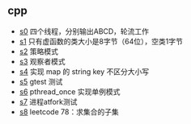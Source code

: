## cpp
- [s0](/cpp/s0.c) 四个线程，分别输出ABCD，轮流工作
- [s1](/cpp/s1.cc) 只有虚函数的类大小是8字节（64位），空类1字节
- [s2](/cpp/s2.cc) 策略模式
- [s3](/cpp/s3.cc) 观察者模式
- [s4](/cpp/s4.cc) 实现 map 的 string key 不区分大小写
- [s5](/cpp/s5.cc) gtest 测试
- [s6](/cpp/s6.cc) pthread_once 实现单例模式
- [s7](/cpp/s7.cc) 进程atfork测试
- [s8](/cpp/s8.cc) leetcode 78：求集合的子集